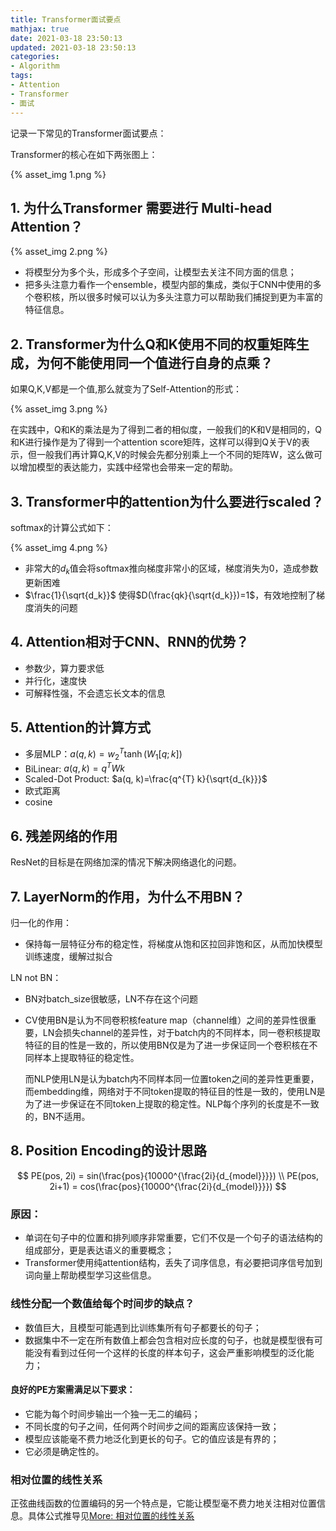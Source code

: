 ```yaml
---
title: Transformer面试要点
mathjax: true
date: 2021-03-18 23:50:13
updated: 2021-03-18 23:50:13
categories:
- Algorithm
tags:
- Attention
- Transformer
- 面试
---
```


记录一下常见的Transformer面试要点：

<!--more-->

Transformer的核心在如下两张图上：

{% asset_img 1.png %}

## 1. 为什么Transformer 需要进行 Multi-head Attention？

{% asset_img 2.png %}

- 将模型分为多个头，形成多个子空间，让模型去关注不同方面的信息；
- 把多头注意力看作一个ensemble，模型内部的集成，类似于CNN中使用的多个卷积核，所以很多时候可以认为多头注意力可以帮助我们捕捉到更为丰富的特征信息。

## 2. Transformer为什么Q和K使用不同的权重矩阵生成，为何不能使用同一个值进行自身的点乘？

如果Q,K,V都是一个值,那么就变为了Self-Attention的形式：

{% asset_img 3.png %}

在实践中，Q和K的乘法是为了得到二者的相似度，一般我们的K和V是相同的，Q和K进行操作是为了得到一个attention score矩阵，这样可以得到Q关于V的表示，但一般我们再计算Q,K,V的时候会先都分别乘上一个不同的矩阵W，这么做可以增加模型的表达能力，实践中经常也会带来一定的帮助。

## 3. Transformer中的attention为什么要进行scaled？

softmax的计算公式如下：

{% asset_img 4.png %}

- 非常大的$d_k$值会将softmax推向梯度非常小的区域，梯度消失为0，造成参数更新困难
- $\frac{1}{\sqrt{d_k}}$ 使得$D(\frac{qk}{\sqrt{d_k}})=1$，有效地控制了梯度消失的问题

## 4. Attention相对于CNN、RNN的优势？

- 参数少，算力要求低
- 并行化，速度快
- 可解释性强，不会遗忘长文本的信息

## 5. Attention的计算方式

- 多层MLP：$a(q, k)=w_{2}^{T} \tanh \left(W_{1}[q ; k]\right)$
- BiLinear: $a(q, k)=q^{T} W k$
- Scaled-Dot Product: $a(q, k)=\frac{q^{T} k}{\sqrt{d_{k}}}$
- 欧式距离
- cosine

## 6. 残差网络的作用

ResNet的目标是在网络加深的情况下解决网络退化的问题。

## 7. LayerNorm的作用，为什么不用BN？

归一化的作用：

- 保持每一层特征分布的稳定性，将梯度从饱和区拉回非饱和区，从而加快模型训练速度，缓解过拟合

LN not BN：

- BN对batch_size很敏感，LN不存在这个问题

- CV使用BN是认为不同卷积核feature map（channel维）之间的差异性很重要，LN会损失channel的差异性，对于batch内的不同样本，同一卷积核提取特征的目的性是一致的，所以使用BN仅是为了进一步保证同一个卷积核在不同样本上提取特征的稳定性。

  而NLP使用LN是认为batch内不同样本同一位置token之间的差异性更重要，而embedding维，网络对于不同token提取的特征目的性是一致的，使用LN是为了进一步保证在不同token上提取的稳定性。NLP每个序列的长度是不一致的，BN不适用。

## 8. Position Encoding的设计思路

$$
PE(pos, 2i) = sin(\frac{pos}{10000^{\frac{2i}{d_{model}}}}) \\
PE(pos, 2i+1) = cos(\frac{pos}{10000^{\frac{2i}{d_{model}}}})
$$

### 原因：

- 单词在句子中的位置和排列顺序非常重要，它们不仅是一个句子的语法结构的组成部分，更是表达语义的重要概念；
- Transformer使用纯attention结构，丢失了词序信息，有必要把词序信号加到词向量上帮助模型学习这些信息。

### 线性分配一个数值给每个时间步的缺点？

- 数值巨大，且模型可能遇到比训练集所有句子都要长的句子；
- 数据集中不一定在所有数值上都会包含相对应长度的句子，也就是模型很有可能没有看到过任何一个这样的长度的样本句子，这会严重影响模型的泛化能力；

#### 良好的PE方案需满足以下要求：

- 它能为每个时间步输出一个独一无二的编码；
- 不同长度的句子之间，任何两个时间步之间的距离应该保持一致；
- 模型应该能毫不费力地泛化到更长的句子。它的值应该是有界的；
- 它必须是确定性的。

### 相对位置的线性关系

正弦曲线函数的位置编码的另一个特点是，它能让模型毫不费力地关注相对位置信息。具体公式推导见[More: 相对位置的线性关系](https://zhuanlan.zhihu.com/p/106644634)